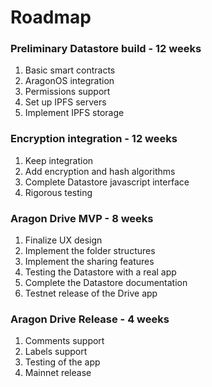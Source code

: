 # Roadmap

### Preliminary Datastore build - 12 weeks
1. Basic smart contracts
2. AragonOS integration
3. Permissions support
4. Set up IPFS servers
5. Implement IPFS storage

### Encryption integration - 12 weeks
1. Keep integration
2. Add encryption and hash algorithms
3. Complete Datastore javascript interface
4. Rigorous testing

### Aragon Drive MVP - 8 weeks
1. Finalize UX design
2. Implement the folder structures
3. Implement the sharing features
4. Testing the Datastore with a real app
5. Complete the Datastore documentation
6. Testnet release of the Drive app

### Aragon Drive Release - 4 weeks
1. Comments support
2. Labels support
3. Testing of the app
4. Mainnet release
